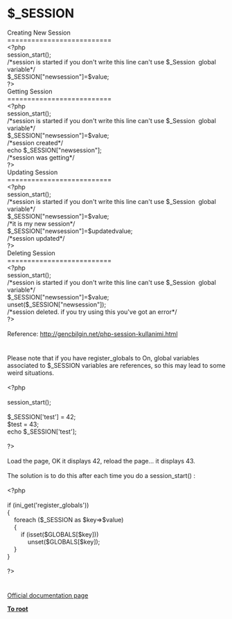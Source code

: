 # $_SESSION




<div class="phpcode"><span class="html">
Creating New Session<br>==========================<br><span class="default">&lt;?php <br>session_start</span><span class="keyword">();<br></span><span class="comment">/*session is started if you don&apos;t write this line can&apos;t use $_Session&#xA0; global variable*/<br></span><span class="default">$_SESSION</span><span class="keyword">[</span><span class="string">&quot;newsession&quot;</span><span class="keyword">]=</span><span class="default">$value</span><span class="keyword">;<br></span><span class="default">?&gt;<br></span>Getting Session<br>==========================<br><span class="default">&lt;?php <br>session_start</span><span class="keyword">();<br></span><span class="comment">/*session is started if you don&apos;t write this line can&apos;t use $_Session&#xA0; global variable*/<br></span><span class="default">$_SESSION</span><span class="keyword">[</span><span class="string">&quot;newsession&quot;</span><span class="keyword">]=</span><span class="default">$value</span><span class="keyword">;<br></span><span class="comment">/*session created*/<br></span><span class="keyword">echo </span><span class="default">$_SESSION</span><span class="keyword">[</span><span class="string">&quot;newsession&quot;</span><span class="keyword">];<br></span><span class="comment">/*session was getting*/<br></span><span class="default">?&gt;<br></span>Updating Session<br>==========================<br><span class="default">&lt;?php <br>session_start</span><span class="keyword">();<br></span><span class="comment">/*session is started if you don&apos;t write this line can&apos;t use $_Session&#xA0; global variable*/<br></span><span class="default">$_SESSION</span><span class="keyword">[</span><span class="string">&quot;newsession&quot;</span><span class="keyword">]=</span><span class="default">$value</span><span class="keyword">;<br></span><span class="comment">/*it is my new session*/<br></span><span class="default">$_SESSION</span><span class="keyword">[</span><span class="string">&quot;newsession&quot;</span><span class="keyword">]=</span><span class="default">$updatedvalue</span><span class="keyword">;<br></span><span class="comment">/*session updated*/<br></span><span class="default">?&gt;<br></span>Deleting Session<br>==========================<br><span class="default">&lt;?php <br>session_start</span><span class="keyword">();<br></span><span class="comment">/*session is started if you don&apos;t write this line can&apos;t use $_Session&#xA0; global variable*/<br></span><span class="default">$_SESSION</span><span class="keyword">[</span><span class="string">&quot;newsession&quot;</span><span class="keyword">]=</span><span class="default">$value</span><span class="keyword">;<br>unset(</span><span class="default">$_SESSION</span><span class="keyword">[</span><span class="string">&quot;newsession&quot;</span><span class="keyword">]);<br></span><span class="comment">/*session deleted. if you try using this you&apos;ve got an error*/<br></span><span class="default">?&gt;<br></span><br>Reference: <a href="http://gencbilgin.net/php-session-kullanimi.html" rel="nofollow" target="_blank">http://gencbilgin.net/php-session-kullanimi.html</a></span>
</div>
  

#


<div class="phpcode"><span class="html">
Please note that if you have register_globals to On, global variables associated to $_SESSION variables are references, so this may lead to some weird situations.<br><br><span class="default">&lt;?php<br><br>session_start</span><span class="keyword">();<br><br></span><span class="default">$_SESSION</span><span class="keyword">[</span><span class="string">&apos;test&apos;</span><span class="keyword">] = </span><span class="default">42</span><span class="keyword">;<br></span><span class="default">$test </span><span class="keyword">= </span><span class="default">43</span><span class="keyword">;<br>echo </span><span class="default">$_SESSION</span><span class="keyword">[</span><span class="string">&apos;test&apos;</span><span class="keyword">];<br><br></span><span class="default">?&gt;<br></span><br>Load the page, OK it displays 42, reload the page... it displays 43.<br><br>The solution is to do this after each time you do a session_start() :<br><br><span class="default">&lt;?php<br><br></span><span class="keyword">if (</span><span class="default">ini_get</span><span class="keyword">(</span><span class="string">&apos;register_globals&apos;</span><span class="keyword">))<br>{<br>&#xA0; &#xA0; foreach (</span><span class="default">$_SESSION </span><span class="keyword">as </span><span class="default">$key</span><span class="keyword">=&gt;</span><span class="default">$value</span><span class="keyword">)<br>&#xA0; &#xA0; {<br>&#xA0; &#xA0; &#xA0; &#xA0; if (isset(</span><span class="default">$GLOBALS</span><span class="keyword">[</span><span class="default">$key</span><span class="keyword">]))<br>&#xA0; &#xA0; &#xA0; &#xA0; &#xA0; &#xA0; unset(</span><span class="default">$GLOBALS</span><span class="keyword">[</span><span class="default">$key</span><span class="keyword">]);<br>&#xA0; &#xA0; }<br>}<br><br></span><span class="default">?&gt;</span>
</span>
</div>
  

#

[Official documentation page](https://www.php.net/manual/en/reserved.variables.session.php)

**[To root](/)**